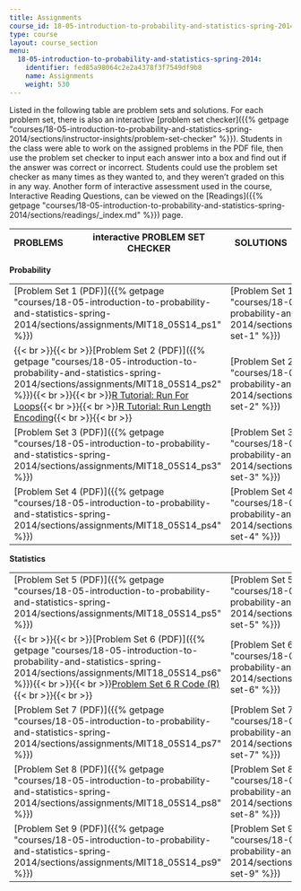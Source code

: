 ```yaml
---
title: Assignments
course_id: 18-05-introduction-to-probability-and-statistics-spring-2014
type: course
layout: course_section
menu:
  18-05-introduction-to-probability-and-statistics-spring-2014:
    identifier: fed85a98064c2e2a4378f3f7549df9b8
    name: Assignments
    weight: 530
---
```

Listed in the following table are problem sets and solutions. For each problem set, there is also an interactive [problem set checker]({{% getpage "courses/18-05-introduction-to-probability-and-statistics-spring-2014/sections/instructor-insights/problem-set-checker" %}}). Students in the class were able to work on the assigned problems in the PDF file, then use the problem set checker to input each answer into a box and find out if the answer was correct or incorrect. Students could use the problem set checker as many times as they wanted to, and they weren’t graded on this in any way. Another form of interactive assessment used in the course, Interactive Reading Questions, can be viewed on the [Readings]({{% getpage "courses/18-05-introduction-to-probability-and-statistics-spring-2014/sections/readings/_index.md" %}}) page.

| PROBLEMS | interactive PROBLEM SET CHECKER | SOLUTIONS |
| --- | --- | --- |

**Probability**

| | | |
| --- | --- | --- |
| [Problem Set 1 (PDF)]({{% getpage "courses/18-05-introduction-to-probability-and-statistics-spring-2014/sections/assignments/MIT18_05S14_ps1" %}}) | [Problem Set 1 Checker]({{% getpage "courses/18-05-introduction-to-probability-and-statistics-spring-2014/sections/assignments/problem-set-1" %}}) | [Solutions to Problem Set 1 (PDF)]({{% getpage "courses/18-05-introduction-to-probability-and-statistics-spring-2014/sections/assignments/MIT18_05S14_ps1_solutions" %}}) |
| {{< br >}}{{< br >}}[Problem Set 2 (PDF)]({{% getpage "courses/18-05-introduction-to-probability-and-statistics-spring-2014/sections/assignments/MIT18_05S14_ps2" %}}){{< br >}}{{< br >}}[R Tutorial: Run For Loops](./resolveuid/e3dda40a0e135f7dc8c11e79e0811f29){{< br >}}{{< br >}}[R Tutorial: Run Length Encoding](./resolveuid/f38b7d20d035fe0f3b6ec9525fc093bf){{< br >}}{{< br >}} | [Problem Set 2 Checker]({{% getpage "courses/18-05-introduction-to-probability-and-statistics-spring-2014/sections/assignments/problem-set-2" %}}) | [Solutions to Problem Set 2 (PDF)]({{% getpage "courses/18-05-introduction-to-probability-and-statistics-spring-2014/sections/assignments/MIT18_05S14_ps2_solutions" %}}) |
| [Problem Set 3 (PDF)]({{% getpage "courses/18-05-introduction-to-probability-and-statistics-spring-2014/sections/assignments/MIT18_05S14_ps3" %}}) | [Problem Set 3 Checker]({{% getpage "courses/18-05-introduction-to-probability-and-statistics-spring-2014/sections/assignments/problem-set-3" %}}) | [Solutions to Problem Set 3 (PDF)]({{% getpage "courses/18-05-introduction-to-probability-and-statistics-spring-2014/sections/assignments/MIT18_05S14_ps3_solutions" %}}) |
| [Problem Set 4 (PDF)]({{% getpage "courses/18-05-introduction-to-probability-and-statistics-spring-2014/sections/assignments/MIT18_05S14_ps4" %}}) | [Problem Set 4 Checker]({{% getpage "courses/18-05-introduction-to-probability-and-statistics-spring-2014/sections/assignments/problem-set-4" %}}) | [Solutions to Problem Set 4 (PDF)]({{% getpage "courses/18-05-introduction-to-probability-and-statistics-spring-2014/sections/assignments/MIT18_05S14_ps4_solutions" %}}) |

**Statistics**

| | | |
| --- | --- | --- |
| [Problem Set 5 (PDF)]({{% getpage "courses/18-05-introduction-to-probability-and-statistics-spring-2014/sections/assignments/MIT18_05S14_ps5" %}}) | [Problem Set 5 Checker]({{% getpage "courses/18-05-introduction-to-probability-and-statistics-spring-2014/sections/assignments/problem-set-5" %}}) | [Solutions to Problem Set 5 (PDF)]({{% getpage "courses/18-05-introduction-to-probability-and-statistics-spring-2014/sections/assignments/MIT18_05S14_ps5_solutions" %}}) |
| {{< br >}}{{< br >}}[Problem Set 6 (PDF)]({{% getpage "courses/18-05-introduction-to-probability-and-statistics-spring-2014/sections/assignments/MIT18_05S14_ps6" %}}){{< br >}}{{< br >}}[Problem Set 6 R Code (R)](https://open-learning-course-data-ci.s3.amazonaws.com/18-05-introduction-to-probability-and-statistics-spring-2014/c8acbe4f68fb220869a4f916bfbae0ad_ps6-post.r){{< br >}}{{< br >}} | [Problem Set 6 Checker]({{% getpage "courses/18-05-introduction-to-probability-and-statistics-spring-2014/sections/assignments/problem-set-6" %}}) | [Solutions to Problem Set 6 (PDF)]({{% getpage "courses/18-05-introduction-to-probability-and-statistics-spring-2014/sections/assignments/MIT18_05S14_ps6_solutions" %}}) |
| [Problem Set 7 (PDF)]({{% getpage "courses/18-05-introduction-to-probability-and-statistics-spring-2014/sections/assignments/MIT18_05S14_ps7" %}}) | [Problem Set 7 Checker]({{% getpage "courses/18-05-introduction-to-probability-and-statistics-spring-2014/sections/assignments/problem-set-7" %}}) | [Solutions to Problem Set 7 (PDF)]({{% getpage "courses/18-05-introduction-to-probability-and-statistics-spring-2014/sections/assignments/MIT18_05S14_ps7_solutions" %}}) |
| [Problem Set 8 (PDF)]({{% getpage "courses/18-05-introduction-to-probability-and-statistics-spring-2014/sections/assignments/MIT18_05S14_ps8" %}}) | [Problem Set 8 Checker]({{% getpage "courses/18-05-introduction-to-probability-and-statistics-spring-2014/sections/assignments/problem-set-8" %}}) | [Solutions to Problem Set 8 (PDF)]({{% getpage "courses/18-05-introduction-to-probability-and-statistics-spring-2014/sections/assignments/MIT18_05S14_ps8_solutions" %}}) |
| [Problem Set 9 (PDF)]({{% getpage "courses/18-05-introduction-to-probability-and-statistics-spring-2014/sections/assignments/MIT18_05S14_ps9" %}}) | [Problem Set 9 Checker]({{% getpage "courses/18-05-introduction-to-probability-and-statistics-spring-2014/sections/assignments/problem-set-9" %}}) | [Solutions to Problem Set 9 (PDF)]({{% getpage "courses/18-05-introduction-to-probability-and-statistics-spring-2014/sections/assignments/MIT18_05S14_ps9_solutions" %}})